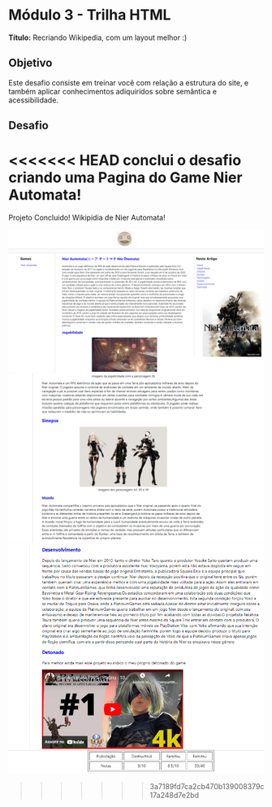 # Módulo 3 - Trilha HTML

**Título:** Recriando Wikipedia, com um layout melhor :)

## Objetivo
Este desafio consiste em treinar você com relação a estrutura do site, e também aplicar conhecimentos adiquiridos sobre semântica e acessibilidade.

## Desafio
<<<<<<< HEAD
conclui o desafio criando uma Pagina do Game Nier Automata!
=======
Projeto Concluido! Wikipidia de Nier Automata!

<img src="https://github.com/RodrigoBergenthal/Forma-o-HTML-Web-Developer/blob/master/Forma%C3%A7%C3%A3o%20HTML%20Web%20Develope/desafio03-site%20final/assets/images/print01.png">
<img src="https://github.com/RodrigoBergenthal/Forma-o-HTML-Web-Developer/blob/master/Forma%C3%A7%C3%A3o%20HTML%20Web%20Develope/desafio03-site%20final/assets/images/print02.png">
<img src="https://github.com/RodrigoBergenthal/Forma-o-HTML-Web-Developer/blob/master/Forma%C3%A7%C3%A3o%20HTML%20Web%20Develope/desafio03-site%20final/assets/images/print03.png?raw=true">

>>>>>>> 3a7189fd7ca2cb470b139008379c17a248d7e2bd
